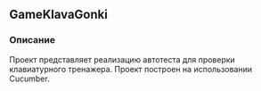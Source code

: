 ## GameKlavaGonki

### Описание
Проект представляет реализацию автотеста для проверки клавиатурного тренажера.
Проект построен на использовании Cucumber.
